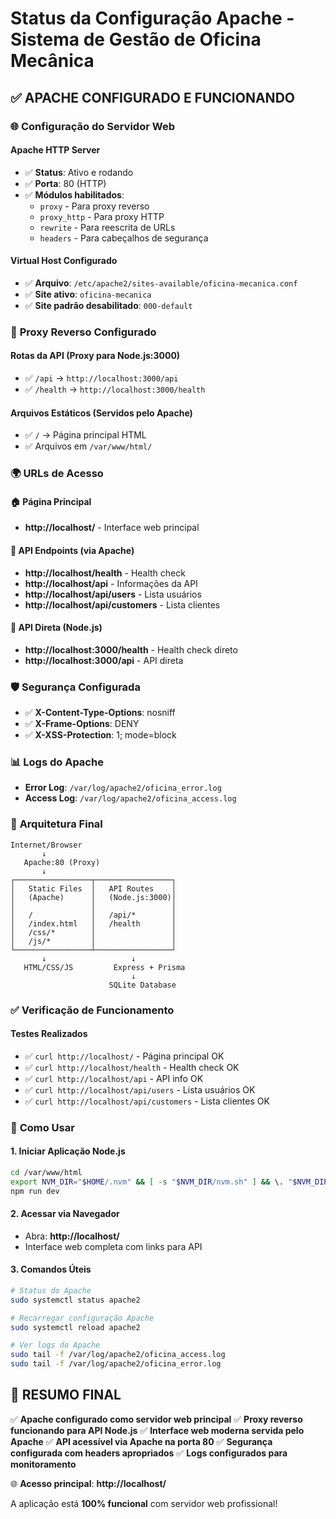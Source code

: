 # Status da Configuração Apache - Sistema de Gestão de Oficina Mecânica

## ✅ APACHE CONFIGURADO E FUNCIONANDO

### 🌐 **Configuração do Servidor Web**

#### **Apache HTTP Server**
- ✅ **Status**: Ativo e rodando
- ✅ **Porta**: 80 (HTTP)
- ✅ **Módulos habilitados**:
  - `proxy` - Para proxy reverso
  - `proxy_http` - Para proxy HTTP
  - `rewrite` - Para reescrita de URLs
  - `headers` - Para cabeçalhos de segurança

#### **Virtual Host Configurado**
- ✅ **Arquivo**: `/etc/apache2/sites-available/oficina-mecanica.conf`
- ✅ **Site ativo**: `oficina-mecanica`
- ✅ **Site padrão desabilitado**: `000-default`

### 🔄 **Proxy Reverso Configurado**

#### **Rotas da API (Proxy para Node.js:3000)**
- ✅ `/api` → `http://localhost:3000/api`
- ✅ `/health` → `http://localhost:3000/health`

#### **Arquivos Estáticos (Servidos pelo Apache)**
- ✅ `/` → Página principal HTML
- ✅ Arquivos em `/var/www/html/`

### 🌍 **URLs de Acesso**

#### **🏠 Página Principal**
- **http://localhost/** - Interface web principal

#### **🔧 API Endpoints (via Apache)**
- **http://localhost/health** - Health check
- **http://localhost/api** - Informações da API
- **http://localhost/api/users** - Lista usuários
- **http://localhost/api/customers** - Lista clientes

#### **🔗 API Direta (Node.js)**
- **http://localhost:3000/health** - Health check direto
- **http://localhost:3000/api** - API direta

### 🛡️ **Segurança Configurada**
- ✅ **X-Content-Type-Options**: nosniff
- ✅ **X-Frame-Options**: DENY
- ✅ **X-XSS-Protection**: 1; mode=block

### 📊 **Logs do Apache**
- **Error Log**: `/var/log/apache2/oficina_error.log`
- **Access Log**: `/var/log/apache2/oficina_access.log`

### 🎯 **Arquitetura Final**

```
Internet/Browser
       ↓
   Apache:80 (Proxy)
       ↓
┌─────────────────┬─────────────────┐
│   Static Files  │   API Routes    │
│   (Apache)      │   (Node.js:3000)│
│                 │                 │
│   /             │   /api/*        │
│   /index.html   │   /health       │
│   /css/*        │                 │
│   /js/*         │                 │
└─────────────────┴─────────────────┘
       ↓                   ↓
   HTML/CSS/JS         Express + Prisma
                           ↓
                      SQLite Database
```

### ✅ **Verificação de Funcionamento**

#### **Testes Realizados**
- ✅ `curl http://localhost/` - Página principal OK
- ✅ `curl http://localhost/health` - Health check OK
- ✅ `curl http://localhost/api` - API info OK
- ✅ `curl http://localhost/api/users` - Lista usuários OK
- ✅ `curl http://localhost/api/customers` - Lista clientes OK

### 🚀 **Como Usar**

#### **1. Iniciar Aplicação Node.js**
```bash
cd /var/www/html
export NVM_DIR="$HOME/.nvm" && [ -s "$NVM_DIR/nvm.sh" ] && \. "$NVM_DIR/nvm.sh"
npm run dev
```

#### **2. Acessar via Navegador**
- Abra: **http://localhost/**
- Interface web completa com links para API

#### **3. Comandos Úteis**
```bash
# Status do Apache
sudo systemctl status apache2

# Recarregar configuração Apache
sudo systemctl reload apache2

# Ver logs do Apache
sudo tail -f /var/log/apache2/oficina_access.log
sudo tail -f /var/log/apache2/oficina_error.log
```

## 🎉 **RESUMO FINAL**

✅ **Apache configurado como servidor web principal**
✅ **Proxy reverso funcionando para API Node.js**
✅ **Interface web moderna servida pelo Apache**
✅ **API acessível via Apache na porta 80**
✅ **Segurança configurada com headers apropriados**
✅ **Logs configurados para monitoramento**

🌐 **Acesso principal**: **http://localhost/**

A aplicação está **100% funcional** com servidor web profissional!
